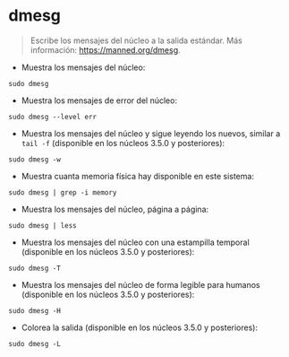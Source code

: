 # dmesg

> Escribe los mensajes del núcleo a la salida estándar.
> Más información: <https://manned.org/dmesg>.

- Muestra los mensajes del núcleo:

`sudo dmesg`

- Muestra los mensajes de error del núcleo:

`sudo dmesg --level err`

- Muestra los mensajes del núcleo y sigue leyendo los nuevos, similar a `tail -f` (disponible en los núcleos 3.5.0 y posteriores):

`sudo dmesg -w`

- Muestra cuanta memoria física hay disponible en este sistema:

`sudo dmesg | grep -i memory`

- Muestra los mensajes del núcleo, página a página:

`sudo dmesg | less`

- Muestra los mensajes del núcleo con una estampilla temporal (disponible en los núcleos 3.5.0 y posteriores):

`sudo dmesg -T`

- Muestra los mensajes del núcleo de forma legible para humanos (disponible en los núcleos 3.5.0 y posteriores):

`sudo dmesg -H`

- Colorea la salida (disponible en los núcleos 3.5.0 y posteriores):

`sudo dmesg -L`
